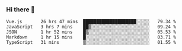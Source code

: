 ### Hi there 👋

<!--
**xin-code/Xin-code** is a ✨ _special_ ✨ repository because its `README.md` (this file) appears on your GitHub profile.

Here are some ideas to get you started:
<!--START_SECTION:waka-->
```text
Vue.js       26 hrs 47 mins  ████████████████████░░░░░   79.34 % 
JavaScript   3 hrs 7 mins    ██▒░░░░░░░░░░░░░░░░░░░░░░   09.24 % 
JSON         1 hr 52 mins    █▒░░░░░░░░░░░░░░░░░░░░░░░   05.53 % 
Markdown     1 hr 15 mins    █░░░░░░░░░░░░░░░░░░░░░░░░   03.71 % 
TypeScript   31 mins         ▒░░░░░░░░░░░░░░░░░░░░░░░░   01.55 % 
```
<!--END_SECTION:waka-->
